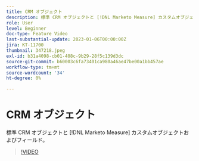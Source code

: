 ```yaml
---
title: CRM オブジェクト
description: 標準 CRM オブジェクトと [!DNL Marketo Measure] カスタムオブジェクトおよびフィールド。
role: User
level: Beginner
doc-type: Feature Video
last-substantial-update: 2023-01-06T00:00:00Z
jira: KT-11700
thumbnail: 347218.jpeg
exl-id: b31a4098-cb01-408c-9b29-28f5c139d3dc
source-git-commit: b60003c6fa73401ca980a46ae47be00a1bb457ae
workflow-type: tm+mt
source-wordcount: '34'
ht-degree: 0%

---
```


# CRM オブジェクト

標準 CRM オブジェクトと [!DNL Marketo Measure] カスタムオブジェクトおよびフィールド。

>[!VIDEO](https://video.tv.adobe.com/v/347218/?quality=12&learn=on)
